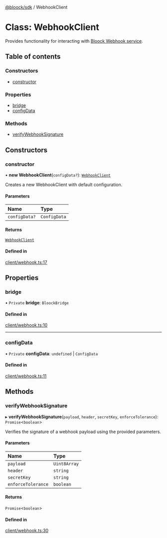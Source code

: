 [@bloock/sdk](../index.md) / WebhookClient

# Class: WebhookClient

Provides functionality for interacting with [Bloock Webhook service](https://dashboard.bloock.com/login).

## Table of contents

### Constructors

- [constructor](WebhookClient.md#constructor)

### Properties

- [bridge](WebhookClient.md#bridge)
- [configData](WebhookClient.md#configdata)

### Methods

- [verifyWebhookSignature](WebhookClient.md#verifywebhooksignature)

## Constructors

### constructor

• **new WebhookClient**(`configData?`): [`WebhookClient`](WebhookClient.md)

Creates a new WebhookClient with default configuration.

#### Parameters

| Name | Type |
| :------ | :------ |
| `configData?` | `ConfigData` |

#### Returns

[`WebhookClient`](WebhookClient.md)

#### Defined in

[client/webhook.ts:17](https://github.com/bloock/bloock-sdk/blob/587f793/languages/js/src/client/webhook.ts#L17)

## Properties

### bridge

• `Private` **bridge**: `BloockBridge`

#### Defined in

[client/webhook.ts:10](https://github.com/bloock/bloock-sdk/blob/587f793/languages/js/src/client/webhook.ts#L10)

___

### configData

• `Private` **configData**: `undefined` \| `ConfigData`

#### Defined in

[client/webhook.ts:11](https://github.com/bloock/bloock-sdk/blob/587f793/languages/js/src/client/webhook.ts#L11)

## Methods

### verifyWebhookSignature

▸ **verifyWebhookSignature**(`payload`, `header`, `secretKey`, `enforceTolerance`): `Promise`\<`boolean`\>

Verifies the signature of a webhook payload using the provided parameters.

#### Parameters

| Name | Type |
| :------ | :------ |
| `payload` | `Uint8Array` |
| `header` | `string` |
| `secretKey` | `string` |
| `enforceTolerance` | `boolean` |

#### Returns

`Promise`\<`boolean`\>

#### Defined in

[client/webhook.ts:30](https://github.com/bloock/bloock-sdk/blob/587f793/languages/js/src/client/webhook.ts#L30)
